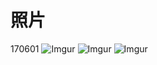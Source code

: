 # 照片
170601
![Imgur](http://i.imgur.com/Rl9pkYK.jpg)
![Imgur](http://i.imgur.com/yZBUoOg.jpg)
![Imgur](http://i.imgur.com/mavOeb1.jpg)
